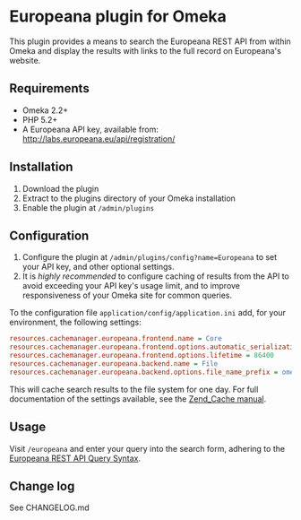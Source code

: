 # Europeana plugin for Omeka

This plugin provides a means to search the Europeana REST API from within Omeka
and display the results with links to the full record on Europeana's website.

## Requirements

* Omeka 2.2+
* PHP 5.2+
* A Europeana API key, available from: http://labs.europeana.eu/api/registration/

## Installation

1. Download the plugin
2. Extract to the plugins directory of your Omeka installation
3. Enable the plugin at `/admin/plugins`

## Configuration

1. Configure the plugin at `/admin/plugins/config?name=Europeana`
  to set your API key, and other optional settings.
2. It is *highly recommended* to configure caching of results from the API to
  avoid exceeding your API key's usage limit, and to improve responsiveness of
  your Omeka site for common queries.
  
  To the configuration file `application/config/application.ini` add, for your
  environment, the following settings:
  
  ```INI
  resources.cachemanager.europeana.frontend.name = Core
  resources.cachemanager.europeana.frontend.options.automatic_serialization = true
  resources.cachemanager.europeana.frontend.options.lifetime = 86400
  resources.cachemanager.europeana.backend.name = File
  resources.cachemanager.europeana.backend.options.file_name_prefix = omeka_europeana_cache
  ```
  
  This will cache search results to the file system for one day. For full
  documentation of the settings available, see the [Zend_Cache manual](http://framework.zend.com/manual/1.12/en/zend.cache.html).

## Usage

Visit `/europeana` and enter your query into the search
form, adhering to the [Europeana REST API Query Syntax](http://labs.europeana.eu/api/query/).

## Change log

See CHANGELOG.md
